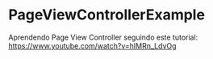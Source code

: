 # PageViewControllerExample

Aprendendo Page View Controller seguindo este tutorial:
https://www.youtube.com/watch?v=hIMRn_LdvOg
